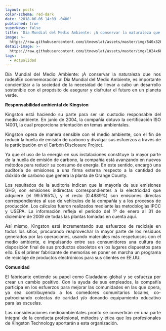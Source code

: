 ```yaml
---
layout: posts
color-schema: red-dark
date: '2018-06-06 14:09 -0400'
published: true
superNews: false
title: 'Día Mundial del Medio Ambiente: ¡A conservar la naturaleza que nos rodea!'
image: >-
  https://raw.githubusercontent.com/itnewslat/assets/master/img/540x320/MedioAmbiente-p.jpg
detail-image: >-
  https://raw.githubusercontent.com/itnewslat/assets/master/img/1024x680/MedioAmbiente-g.jpg
tags:
  - Actualidad
---
```

<p style="text-align: justify;">Día Mundial del Medio Ambiente: ¡A conservar la naturaleza que nos rodea!En conmemoración al Día Mundial del Medio Ambiente, es importante concientizar a la sociedad de la necesidad de llevar a cabo un desarrollo sostenible con el propósito de asegurar y disfrutar el futuro en un planeta verde.</p>  

**Responsabilidad ambiental de Kingston**

<p style="text-align: justify;">Kingston está haciendo su parte para ser un custodio responsable del medio ambiente. En junio de 2004, la compañía obtuvo la certificación ISO 14001, la cual proporciona orientación en temas ambientales.</p>

<p style="text-align: justify;">Kingston opera de manera sensible con el medio ambiente, con el fin de reducir la huella de emisión de carbono y divulgar sus esfuerzos a través de la participación en el Carbón Disclosure Project.</p>

<p style="text-align: justify;">Ya que el uso de la energía en sus instalaciones constituye la mayor parte de la huella de emisión de carbono, la compañía está avanzando en nuevos métodos para reducir su consumo de energía. En este sentido, encargó una auditoría de emisiones a una firma externa respecto a la cantidad de dióxido de carbono que genera la planta de Orange County.</p>

<p style="text-align: justify;">Los resultados de la auditoría indican que la mayoría de sus emisiones GHG, son emisiones indirectas correspondientes a la electricidad que adquiere (el 99.5165%), y el resto (0.4889%) son emisiones directas correspondientes al uso de vehículos de la compañía y a los procesos de producción. Los cálculos fueron realizados mediante las metodologías IPCC y USEPA. La información refleja el período del 1º de enero al 31 de diciembre de 2009 de todas las plantas tomadas en cuenta aquí.</p>

<p style="text-align: justify;">Así mismo, Kingston está incrementando sus esfuerzos de reciclaje en todos los sitios, procurando  reaprovechar la mayor parte de los residuos generados por las operaciones, usando materiales más respetuosos con el medio ambiente, e impulsando entre sus consumidores una cultura de disposición final de sus productos obsoletos en los lugares dispuestos para ello. Es el primer fabricante de memorias en poner en marcha un programa de reciclaje de productos electrónicos para sus clientes en EE.UU.</p>

**Comunidad**

<p style="text-align: justify;">El fabricante entiende su papel como Ciudadano global y se esfuerza por crear un cambio positivo. Con la ayuda de sus empleados, la compañía participa en los esfuerzos para mejorar las comunidades en las que opera, ya sea contribuyendo a los comedores comunitarios locales, co-patrocinando colectas de caridad y/o donando equipamiento educativo para las escuelas.</p>

<p style="text-align: justify;">Las consideraciones medioambientales pronto se convertirán en una parte integral de la conducta profesional, métodos y ética que los profesionales de Kingston Technology aportarán a esta organización.</p>